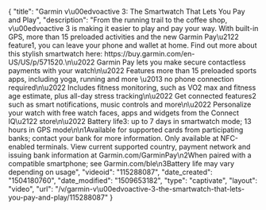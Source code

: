 {
    "title": "Garmin v\u00edvoactive 3: The Smartwatch That Lets You Pay and Play",
    "description": "From the running trail to the coffee shop, v\u00edvoactive 3 is making it easier to play and pay your way. With built-in GPS, more than 15 preloaded activities and the new Garmin Pay\u2122 feature1, you can leave your phone and wallet at home. Find out more about this stylish smartwatch here:  https:\/\/buy.garmin.com\/en-US\/US\/p\/571520.\n\u2022 Garmin Pay lets you make secure contactless payments with your watch\n\u2022 Features more than 15 preloaded sports apps, including yoga, running and more \u2013 no phone connection required\n\u2022 Includes fitness monitoring, such as VO2 max and fitness age estimate, plus all-day stress tracking\n\u2022 Get connected features2 such as smart notifications, music controls and more\n\u2022 Personalize your watch with free watch faces, apps and widgets from the Connect IQ\u2122 store\n\u2022 Battery life3: up to 7 days in smartwatch mode; 13 hours in GPS mode\n\n1Available for supported cards from participating banks; contact your bank for more information. Only available at NFC-enabled terminals. View current supported country, payment network and issuing bank information at Garmin.com\/GarminPay\n2When paired with a compatible smartphone; see Garmin.com\/ble\n3Battery life may vary depending on usage",
    "videoid": "115288087",
    "date_created": "1504180760",
    "date_modified": "1509653182",
    "type": "captivate",
    "layout": "video",
    "url": "\/v\/garmin-v\u00edvoactive-3-the-smartwatch-that-lets-you-pay-and-play\/115288087"
}